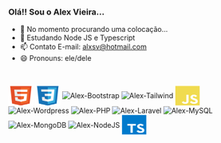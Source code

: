 ### Olá!! Sou o Alex Vieira...

- 🔭 No momento procurando uma colocação...
- 🌱 Estudando Node JS e Typescript
- 📫 Contato E-mail: alxsv@hotmail.com
- 😄 Pronouns: ele/dele
<!--
<div>
  <a href="https://github.com/alx-vieira/">
    <img height="180em" src="https://github-readme-stats.vercel.app/api?username=alx-vieira&repo=alx-vieira/README&show_icons=true&theme=dracula&include_all_commits=true&count_private=true"/>
  </a>
  <a href="https://github.com/alx-vieira/">
    <img height="180em" src="https://github-readme-stats.vercel.app/api/top-langs/?username=alx-vieira&layout=compact&langs_count=16&theme=dracula&show-icons=true"/>
  </a>
</div>
-->
##
<div><br>
  <img align="center" alt="Alex-HTML" height="40" width="50" src="https://raw.githubusercontent.com/devicons/devicon/master/icons/html5/html5-original.svg">
  <img align="center" alt="Alex-CSS" height="40" width="50" src="https://raw.githubusercontent.com/devicons/devicon/master/icons/css3/css3-original.svg">  
  <img align="center" alt="Alex-Bootstrap" height="40" width="50" src="https://cdn.jsdelivr.net/gh/devicons/devicon/icons/bootstrap/bootstrap-original.svg" />
  <img align="center" alt="Alex-Tailwind" height="40" width="50" src="https://cdn.jsdelivr.net/gh/devicons/devicon/icons/tailwindcss/tailwindcss-original-wordmark.svg" />
  <img align="center" alt="Alex-Js" height="40" width="50" src="https://raw.githubusercontent.com/devicons/devicon/master/icons/javascript/javascript-plain.svg">
  <img align="center" alt="Alex-Wordpress" height="40" width="50" src="https://cdn.jsdelivr.net/gh/devicons/devicon/icons/wordpress/wordpress-original.svg" />
  <img align="center" alt="Alex-PHP" height="40" width="50" src="https://cdn.jsdelivr.net/gh/devicons/devicon/icons/php/php-original.svg" />
  <img align="center" alt="Alex-Laravel" height="40" width="50" src="https://cdn.jsdelivr.net/gh/devicons/devicon/icons/laravel/laravel-plain-wordmark.svg" />
  <img align="center" alt="Alex-MySQL" height="40" width="50" src="https://cdn.jsdelivr.net/gh/devicons/devicon/icons/mysql/mysql-original-wordmark.svg" />
  <img align="center" alt="Alex-MongoDB" height="40" width="50" src="https://cdn.jsdelivr.net/gh/devicons/devicon/icons/mongodb/mongodb-original.svg" />
  <img align="center" alt="Alex-NodeJS" height="40" width="50" src="https://cdn.jsdelivr.net/gh/devicons/devicon/icons/nodejs/nodejs-original.svg" />
  <img align="center" alt="Alex-Ts" height="40" width="50" src="https://raw.githubusercontent.com/devicons/devicon/master/icons/typescript/typescript-plain.svg">
</div>          
